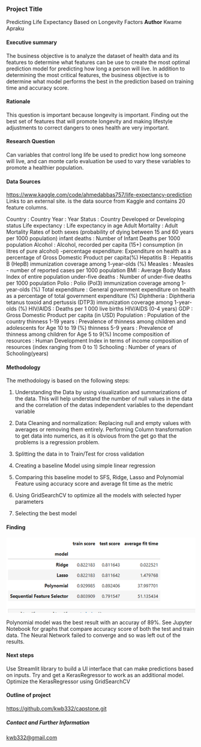 ### Project Title
Predicting Life Expectancy Based on Longevity Factors
**Author**
Kwame Apraku
#### Executive summary
The business objective is to analyze the dataset of health data and its features to determine what features can be use to create the most optimal prediction model for predicting how long a person will live. In addition to determining the most critical features, the business objective is to determine what model performs the best in the prediction based on training time and accuracy score.
#### Rationale
This question is important because longevity is important.  Finding out the best set of features that will promote longevity and making lifestyle adjustments to correct dangers to ones health are very important.

#### Research Question
Can variables that control long life be used to predict how long someone will live, and can monte carlo evaluation be used to vary these variables to promote a healthier population.

#### Data Sources
https://www.kaggle.com/code/ahmedabbas757/life-expectancy-prediction Links to an external site. is the data source from Kaggle and contains 20 feature columns.

Country : Country
Year : Year
Status : Country Developed or Developing status
Life expectancy : Life expectancy in age
Adult Mortality : Adult Mortality Rates of both sexes (probability of dying between 15 and 60 years per 1000 population)
infant deaths : Number of Infant Deaths per 1000 population
Alcohol : Alcohol, recorded per capita (15+) consumption (in litres of pure alcohol) -percentage expenditure: Expenditure on health as a percentage of Gross Domestic Product per capita(%)
Hepatitis B : Hepatitis B (HepB) immunization coverage among 1-year-olds (%)
Measles : Measles - number of reported cases per 1000 population
BMI : Average Body Mass Index of entire population
under-five deaths : Number of under-five deaths per 1000 population
Polio : Polio (Pol3) immunization coverage among 1-year-olds (%)
Total expenditure : General government expenditure on health as a percentage of total government expenditure (%)
Diphtheria : Diphtheria tetanus toxoid and pertussis (DTP3) immunization coverage among 1-year-olds (%)
HIV/AIDS : Deaths per 1 000 live births HIV/AIDS (0-4 years)
GDP : Gross Domestic Product per capita (in USD)
Population : Population of the country
thinness 1-19 years : Prevalence of thinness among children and adolescents for Age 10 to 19 (%)
thinness 5-9 years : Prevalence of thinness among children for Age 5 to 9(%)
Income composition of resources : Human Development Index in terms of income composition of resources (index ranging from 0 to 1)
Schooling : Number of years of Schooling(years)

#### Methodology
The methodology is based on the following steps:

1. Understanding the Data by using visualization and summarizations of the data.  This will help understand the number of null values in the data and the correlation of the datas independent variables to the dependant variable

2. Data Cleaning and normalization:  Replacing null and empty values with averages or removing them entirely.  Performing Column transformation to get data into numerics, as it is obvious from the get go that the problems is a regression problem.
3. Splitting the data in to Train/Test for cross validation
4.  Creating a baseline Model using simple linear regression
5. Comparing this baseline model to SFS, Ridge, Lasso and Polynomial Feature using accuracy score and average fit time as the metric
6.  Using GridSearchCV to optimize all the models with selected hyper parameters
7.  Selecting the best model

#### Finding
![alt text](image-1.png)

Polynomial model was the best result with an accuray of 89%.  See Jupyter Notebook for graphs that compare accuracy score of both the test and train data.  The Neural Network failed to converge and so was left out of the results.  

#### Next steps
Use Streamlit library to build a UI interface that can make predictions based on inputs.  Try and get a KerasRegressor to work as an additional model.  Optimize the KerasRegressor using GridSearchCV

#### Outline of project

https://github.com/kwb332/capstone.git



##### Contact and Further Information
kwb332@gmail.com